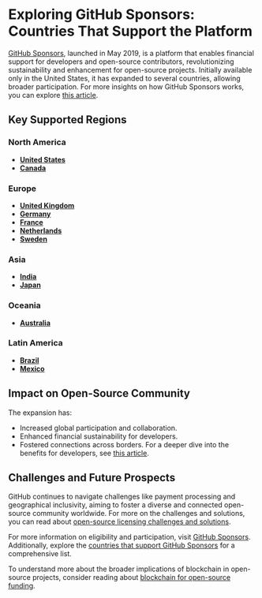 # Exploring GitHub Sponsors: Countries That Support the Platform

[GitHub Sponsors](https://github.com/sponsors), launched in May 2019, is a platform that enables financial support for developers and open-source contributors, revolutionizing sustainability and enhancement for open-source projects. Initially available only in the United States, it has expanded to several countries, allowing broader participation. For more insights on how GitHub Sponsors works, you can explore [this article](https://www.license-token.com/wiki/how-does-git-hub-sponsors-work).

## Key Supported Regions

### North America
- **[United States](https://github.com/sponsors)**
- **[Canada](https://github.com/sponsors)**

### Europe
- **[United Kingdom](https://github.com/sponsors)**
- **[Germany](https://github.com/sponsors)**
- **[France](https://github.com/sponsors)**
- **[Netherlands](https://github.com/sponsors)**
- **[Sweden](https://github.com/sponsors)**

### Asia
- **[India](https://github.com/sponsors)**
- **[Japan](https://github.com/sponsors)**

### Oceania
- **[Australia](https://github.com/sponsors)**

### Latin America
- **[Brazil](https://github.com/sponsors)**
- **[Mexico](https://github.com/sponsors)**

## Impact on Open-Source Community

The expansion has:
- Increased global participation and collaboration.
- Enhanced financial sustainability for developers.
- Fostered connections across borders. For a deeper dive into the benefits for developers, see [this article](https://www.license-token.com/wiki/benefits-of-git-hub-sponsors-for-developers).

## Challenges and Future Prospects

GitHub continues to navigate challenges like payment processing and geographical inclusivity, aiming to foster a diverse and connected open-source community worldwide. For more on the challenges and solutions, you can read about [open-source licensing challenges and solutions](https://www.license-token.com/wiki/open-source-licensing-challenges-and-solutions).

For more information on eligibility and participation, visit [GitHub Sponsors](https://github.com/sponsors). Additionally, explore the [countries that support GitHub Sponsors](https://www.license-token.com/wiki/what-countries-support-git-hub-sponsors) for a comprehensive list.

To understand more about the broader implications of blockchain in open-source projects, consider reading about [blockchain for open-source funding](https://www.license-token.com/wiki/blockchain-for-open-source-funding).